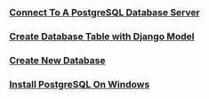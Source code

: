 ### [Connect To A PostgreSQL Database Server](https://github.com/Quananhle/Full-Stack-in-Django/tree/main/Database/Guide/Connect-To-a-PostgreSQL-Database-Server)
### [Create Database Table with Django Model]()
### [Create New Database](https://github.com/Quananhle/Full-Stack-in-Django/tree/main/Database/Guide/Create-New-Database)
### [Install PostgreSQL On Windows](https://github.com/Quananhle/Full-Stack-in-Django/tree/main/Database/Guide/Install-PostgreSQL-on-Windows)
